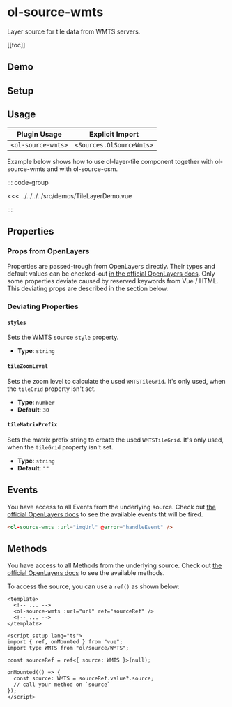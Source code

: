 # ol-source-wmts

Layer source for tile data from WMTS servers.

[[toc]]

## Demo

<script setup>
import TileLayerDemo from "@demos/TileLayerDemo.vue"
</script>

<ClientOnly>
<TileLayerDemo />
</ClientOnly>

## Setup

<!--@include: ../../sources.plugin.md-->

## Usage

| Plugin Usage       |     Explicit Import      |
|--------------------|:------------------------:|
| `<ol-source-wmts>` | `<Sources.OlSourceWmts>` |

Example below shows how to use ol-layer-tile component together with ol-source-wmts and with ol-source-osm.

::: code-group

<<< ../../../../src/demos/TileLayerDemo.vue

:::

## Properties

### Props from OpenLayers

Properties are passed-trough from OpenLayers directly.
Their types and default values can be checked-out [in the official OpenLayers docs](https://openlayers.org/en/latest/apidoc/module-ol_source_WMTS-WMTS.html).
Only some properties deviate caused by reserved keywords from Vue / HTML.
This deviating props are described in the section below.

### Deviating Properties

#### `styles`

Sets the WMTS source `style` property.

- **Type**: `string`

#### `tileZoomLevel`

Sets the zoom level to calculate the used `WMTSTileGrid`.
It's only used, when the `tileGrid` property isn't set.

- **Type**: `number`
- **Default**: `30`

#### `tileMatrixPrefix`

Sets the matrix prefix string to create the used `WMTSTileGrid`.
It's only used, when the `tileGrid` property isn't set.

- **Type**: `string`
- **Default**: `""`

## Events

You have access to all Events from the underlying source.
Check out [the official OpenLayers docs](https://openlayers.org/en/latest/apidoc/module-ol_source_WMTS-WMTS.html) to see the available events tht will be fired.

```html
<ol-source-wmts :url="imgUrl" @error="handleEvent" />
```

## Methods

You have access to all Methods from the underlying source.
Check out [the official OpenLayers docs](https://openlayers.org/en/latest/apidoc/module-ol_source_WMTS-WMTS.html) to see the available methods.

To access the source, you can use a `ref()` as shown below:

```vue
<template>
  <!-- ... -->
  <ol-source-wmts :url="url" ref="sourceRef" />
  <!-- ... -->
</template>

<script setup lang="ts">
import { ref, onMounted } from "vue";
import type WMTS from "ol/source/WMTS";

const sourceRef = ref<{ source: WMTS }>(null);

onMounted(() => {
  const source: WMTS = sourceRef.value?.source;
  // call your method on `source`
});
</script>
```
